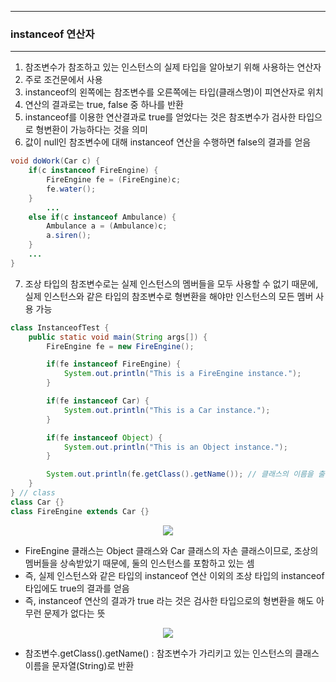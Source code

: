 -----
### instanceof 연산자
-----
1. 참조변수가 참조하고 있는 인스턴스의 실제 타입을 알아보기 위해 사용하는 연산자
2. 주로 조건문에서 사용
3. instanceof의 왼쪽에는 참조변수를 오른쪽에는 타입(클래스명)이 피연산자로 위치
4. 연산의 결과로는 true, false 중 하나를 반환
5. instanceof를 이용한 연산결과로 true를 얻었다는 것은 참조변수가 검사한 타입으로 형변환이 가능하다는 것을 의미
6. 값이 null인 참조변수에 대해 instanceof 연산을 수행하면 false의 결과를 얻음

```java
void doWork(Car c) {
    if(c instanceof FireEngine) {
        FireEngine fe = (FireEngine)c;
        fe.water();
    }
        ...
    else if(c instanceof Ambulance) {
        Ambulance a = (Ambulance)c;
        a.siren();
    }
    ...
}
```

7. 조상 타입의 참조변수로는 실제 인스턴스의 멤버들을 모두 사용할 수 없기 때문에, 실제 인스턴스와 같은 타입의 참조변수로 형변환을 해야만 인스턴스의 모든 멤버 사용 가능

```java
class InstanceofTest {
	public static void main(String args[]) {
		FireEngine fe = new FireEngine();

		if(fe instanceof FireEngine) {
			System.out.println("This is a FireEngine instance.");
		} 

		if(fe instanceof Car) {
			System.out.println("This is a Car instance.");
		} 

		if(fe instanceof Object) {
			System.out.println("This is an Object instance.");
		} 

		System.out.println(fe.getClass().getName()); // 클래스의 이름을 출력
	}
} // class
class Car {}
class FireEngine extends Car {}
```
<div align="center">
<img src="https://github.com/sooyounghan/HTTP/assets/34672301/eff1afdf-33c8-4d97-8ef6-da249140e6f6">
</div>

  - FireEngine 클래스는 Object 클래스와 Car 클래스의 자손 클래스이므로, 조상의 멤버들을 상속받았기 때문에, 둘의 인스턴스를 포함하고 있는 셈
  - 즉, 실제 인스턴스와 같은 타입의 instanceof 연산 이외의 조상 타입의 instanceof 타입에도 true의 결과를 얻음
  - 즉, instanceof 연산의 결과가 true 라는 것은 검사한 타입으로의 형변환을 해도 아무런 문제가 없다는 뜻
<div align="center">
<img src="https://github.com/sooyounghan/HTTP/assets/34672301/53b0cdbe-08fa-4d49-89e1-c7d68927385a">
</div>

  - 참조변수.getClass().getName() : 참조변수가 가리키고 있는 인스턴스의 클래스 이름을 문자열(String)로 반환

